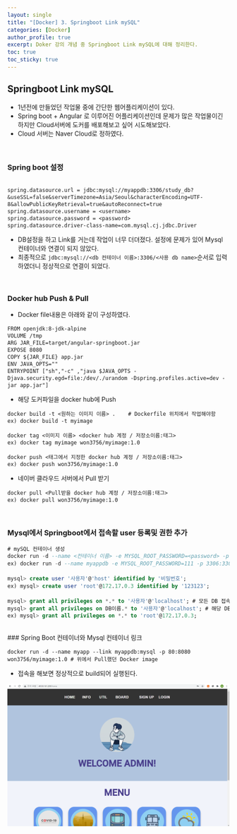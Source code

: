 ```yaml
---
layout: single
title: "[Docker] 3. Springboot Link mySQL"
categories: [Docker]
author_profile: true
excerpt: Doker 강의 개념 중 Springboot Link mySQL에 대해 정리한다. 
toc: true
toc_sticky: true
---
```


## Springboot Link mySQL
- 1년전에 만들었던 작업물 중에 간단한 웹어플리케이션이 있다.
- Spring boot + Angular 로 이루어진 어플리케이션인데 문제가 많은 작업물이긴 하지만 Cloud서버에 도커를 배포해보고 싶어 시도해보았다.
- Cloud 서버는 Naver Cloud로 정하였다.

<br>

### Spring boot 설정

```properties

spring.datasource.url = jdbc:mysql://myappdb:3306/study_db?&useSSL=false&serverTimezone=Asia/Seoul&characterEncoding=UTF-8&allowPublicKeyRetrieval=true&autoReconnect=true
spring.datasource.username = <username>
spring.datasource.password = <password>
spring.datasource.driver-class-name=com.mysql.cj.jdbc.Driver

```
- DB설정을 하고 Link를 거는데 작업이 너무 더뎌졌다. 설정에 문제가 있어 Mysql 컨테이너와 연결이 되지 않았다.
- 최종적으로 ```jdbc:mysql://<db 컨테이너 이름>:3306/<사용 db name>```순서로 입력하였더니 정상적으로 연결이 되었다.

<br>

### Docker hub Push & Pull
- Docker file내용은 아래와 같이 구성하였다.

```docker
FROM openjdk:8-jdk-alpine
VOLUME /tmp
ARG JAR_FILE=target/angular-springboot.jar
EXPOSE 8080
COPY ${JAR_FILE} app.jar
ENV JAVA_OPTS=""
ENTRYPOINT ["sh","-c" ,"java $JAVA_OPTS -Djava.security.egd=file:/dev/./urandom -Dspring.profiles.active=dev -jar app.jar"]
```

- 해당 도커파일을 docker hub에 Push

```shell
docker build -t <원하는 이미지 이름> .    # Dockerfile 위치에서 작업해야함
ex) docker build -t myimage

docker tag <이미지 이름> <docker hub 계정 / 저장소이름:태그>
ex) docker tag myimage won3756/myimage:1.0

docker push <태그에서 지정한 docker hub 계정 / 저장소이름:태그>
ex) docker push won3756/myimage:1.0
```

- 네이버 클라우드 서버에서 Pull 받기

```shell
docker pull <Pull받을 docker hub 계정 / 저장소이름:태그>
ex) docker pull won3756/myimage:1.0
````

<br>

### Mysql에서 Springboot에서 접속할 user 등록및 권한 추가

```sql
# mySQL 컨테이너 생성
docker run -d --name <컨테이너 이름> -e MYSQL_ROOT_PASSWORD=<password> -p 3306:3306 -e MYSQL_DATABASE=<사용 db> mysql
ex) docker run -d --name myappdb -e MYSQL_ROOT_PASSWORD=111 -p 3306:3306 -e MYSQL_DATABASE=my_db mysql

mysql> create user '사용자'@'host' identified by '비밀번호';
ex) mysql> create user 'root'@172.17.0.3 identified by '123123';

mysql> grant all privileges on *.* to '사용자'@'localhost'; # 모든 DB 접속권한
mysql> grant all privileges on DB이름.* to '사용자'@'localhost'; # 해당 DB만 접속권한
ex) mysql> grant all privileges on *.* to 'root'@172.17.0.3;

```

<br>
### Spring Boot 컨테이너와 Mysql 컨테이너 링크

```shell
docker run -d --name myapp --link myappdb:mysql -p 80:8080 won3756/myimage:1.0 # 위에서 Pull했던 Docker image

```

- 접속을 해보면 정상적으로 build되어 실행된다.

![](/assets/img/docker/3_docker_1.png)